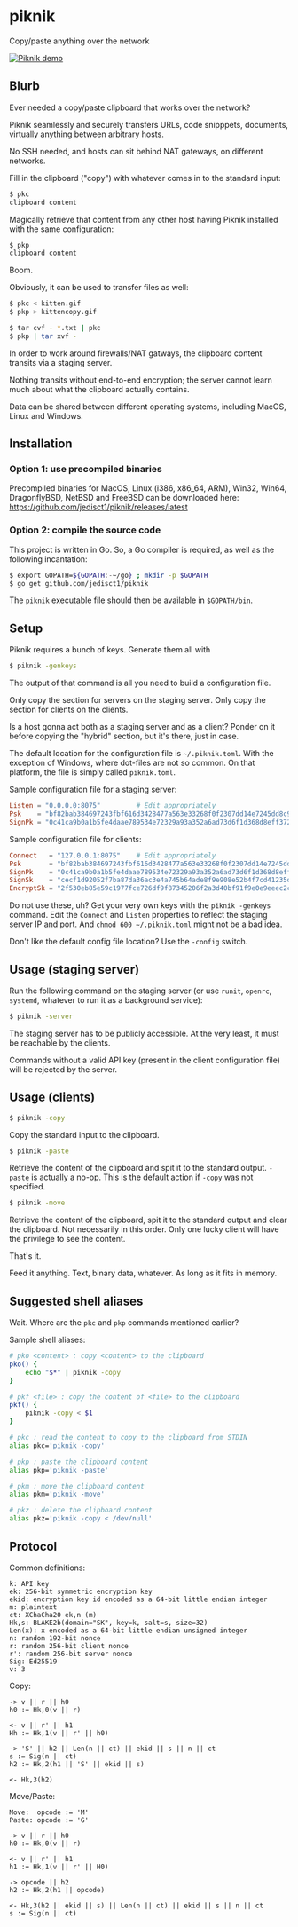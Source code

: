 # piknik
Copy/paste anything over the network

[![Piknik demo](https://raw.github.com/jedisct1/piknik/master/asciicast.gif)](https://asciinema.org/a/80708)

## Blurb
Ever needed a copy/paste clipboard that works over the network?

Piknik seamlessly and securely transfers URLs, code snipppets, documents, virtually anything between arbitrary hosts.

No SSH needed, and hosts can sit behind NAT gateways, on different networks.

Fill in the clipboard ("copy") with whatever comes in to the standard input:

```bash
$ pkc
clipboard content
```

Magically retrieve that content from any other host having Piknik installed with the same configuration:

```bash
$ pkp
clipboard content
```

Boom.

Obviously, it can be used to transfer files as well:

```bash
$ pkc < kitten.gif
$ pkp > kittencopy.gif
```

```bash
$ tar cvf - *.txt | pkc
$ pkp | tar xvf -
```

In order to work around firewalls/NAT gatways, the clipboard content transits via a staging server.

Nothing transits without end-to-end encryption; the server cannot learn much about what the clipboard actually contains.

Data can be shared between different operating systems, including MacOS, Linux and Windows.

## Installation

### Option 1: use precompiled binaries

Precompiled binaries for MacOS, Linux (i386, x86_64, ARM), Win32, Win64, DragonflyBSD, NetBSD and FreeBSD can be downloaded here:
https://github.com/jedisct1/piknik/releases/latest

### Option 2: compile the source code

This project is written in Go. So, a Go compiler is required, as well as the following incantation:

```bash
$ export GOPATH=${GOPATH:-~/go} ; mkdir -p $GOPATH
$ go get github.com/jedisct1/piknik
```

The `piknik` executable file should then be available in `$GOPATH/bin`.

## Setup

Piknik requires a bunch of keys. Generate them all with

```bash
$ piknik -genkeys
```

The output of that command is all you need to build a configuration file.

Only copy the section for servers on the staging server. Only copy the section for clients on the clients.

Is a host gonna act both as a staging server and as a client? Ponder on it before copying the "hybrid" section, but it's there, just in case.

The default location for the configuration file is `~/.piknik.toml`. With the exception of Windows, where dot-files are not so common. On that platform, the file is simply called `piknik.toml`.

Sample configuration file for a staging server:
```toml
Listen = "0.0.0.0:8075"         # Edit appropriately
Psk    = "bf82bab384697243fbf616d3428477a563e33268f0f2307dd14e7245dd8c995d"
SignPk = "0c41ca9b0a1b5fe4daae789534e72329a93a352a6ad73d6f1d368d8eff37271c"
```

Sample configuration file for clients:
```toml
Connect   = "127.0.0.1:8075"    # Edit appropriately
Psk       = "bf82bab384697243fbf616d3428477a563e33268f0f2307dd14e7245dd8c995d"
SignPk    = "0c41ca9b0a1b5fe4daae789534e72329a93a352a6ad73d6f1d368d8eff37271c"
SignSk    = "cecf1d92052f7ba87da36ac3e4a745b64ade8f9e908e52b4f7cd41235dfe7481"
EncryptSk = "2f530eb85e59c1977fce726df9f87345206f2a3d40bf91f9e0e9eeec2c59a3e4"
```

Do not use these, uh? Get your very own keys with the `piknik -genkeys` command.
Edit the `Connect` and `Listen` properties to reflect the staging server IP and port.
And `chmod 600 ~/.piknik.toml` might not be a bad idea.

Don't like the default config file location? Use the `-config` switch.

## Usage (staging server)

Run the following command on the staging server (or use `runit`, `openrc`, `systemd`, whatever to run it as a background service):

```bash
$ piknik -server
```

The staging server has to be publicly accessible. At the very least, it must be reachable by the clients.

Commands without a valid API key (present in the client configuration file) will be rejected by the server.

## Usage (clients)

```bash
$ piknik -copy
```

Copy the standard input to the clipboard.

```bash
$ piknik -paste
```

Retrieve the content of the clipboard and spit it to the standard output.
`-paste` is actually a no-op. This is the default action if `-copy` was not specified.

```bash
$ piknik -move
```

Retrieve the content of the clipboard, spit it to the standard output
and clear the clipboard. Not necessarily in this order.
Only one lucky client will have the privilege to see the content.

That's it.

Feed it anything. Text, binary data, whatever. As long as it fits in memory.

## Suggested shell aliases

Wait. Where are the `pkc` and `pkp` commands mentioned earlier?

Sample shell aliases:

```bash
# pko <content> : copy <content> to the clipboard
pko() {
    echo "$*" | piknik -copy
}

# pkf <file> : copy the content of <file> to the clipboard
pkf() {
    piknik -copy < $1
}

# pkc : read the content to copy to the clipboard from STDIN
alias pkc='piknik -copy'

# pkp : paste the clipboard content
alias pkp='piknik -paste'

# pkm : move the clipboard content
alias pkm='piknik -move'

# pkz : delete the clipboard content
alias pkz='piknik -copy < /dev/null'
```

## Protocol

Common definitions:
```
k: API key
ek: 256-bit symmetric encryption key
ekid: encryption key id encoded as a 64-bit little endian integer
m: plaintext
ct: XChaCha20 ek,n (m)
Hk,s: BLAKE2b(domain="SK", key=k, salt=s, size=32)
Len(x): x encoded as a 64-bit little endian unsigned integer
n: random 192-bit nonce
r: random 256-bit client nonce
r': random 256-bit server nonce
Sig: Ed25519
v: 3
```

Copy:
```
-> v || r || h0
h0 := Hk,0(v || r)

<- v || r' || h1
Hh := Hk,1(v || r' || h0)

-> 'S' || h2 || Len(n || ct) || ekid || s || n || ct
s := Sig(n || ct)
h2 := Hk,2(h1 || 'S' || ekid || s)

<- Hk,3(h2)
```

Move/Paste:
```
Move:  opcode := 'M'
Paste: opcode := 'G'

-> v || r || h0
h0 := Hk,0(v || r)

<- v || r' || h1
h1 := Hk,1(v || r' || H0)

-> opcode || h2
h2 := Hk,2(h1 || opcode)

<- Hk,3(h2 || ekid || s) || Len(n || ct) || ekid || s || n || ct
s := Sig(n || ct)
```
